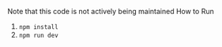 Note that this code is not actively being maintained 
How to Run

1. `npm install`
2. `npm run dev`
